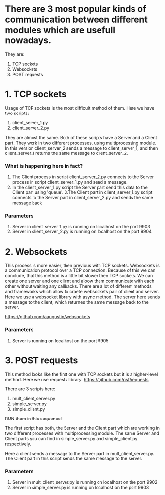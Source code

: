 # There are 3 most popular kinds of communication between different modules which are usefull nowadays. 
They are:
1. TCP sockets
2. Websockets
3. POST requests

# 1. TСP sockets
Usage of TCP sockets is the most difficult method of them. Here we have two scripts:
1. client_server_1.py
2. client_server_2.py

They are almost the same. Both of these scripts have a Server and a Client part. They work in two different processes, using multiprocessing module. In this version client_server_2 sends a message to client_server_1, and then client_server_1 returns the same message to client_server_2.

### What is happening here in fact?
1. The Client process in script client_server_2.py connects to the Server process in script client_server_1.py and send a message.
2. In the client_server_1.py script the Server part send this data to the Client part using 'queue'. 
3.The Client part in client_server_1.py script connects to the Server part in client_server_2.py and sends the same message back

### Parameters
1. Server in client_server_1.py is running on localhost on the port 9903
2. Server in client_server_2.py is running on localhost on the port 9904

# 2. Websockets
This process is more easier, then previous with TCP sockets. Websockets is a communication protocol over a TCP connection. Because of this we can conclude, that this method is a little bit slower then TCP sockets.
We can create one server and one client and aloow them communicate with each other without waiting any callbacks.
There are a lot of different methods and frameworks which allow to craete websockets pair of client and server. Here we use a websocket library with async method. The server here sends a message to the client, which returnes the same message back to the server.

https://github.com/aaugustin/websockets

### Parameters
1. Server is running on localhost on the port 9905

# 3. POST requests
This method looks like the first one with TCP sockets but it is a higher-level method. Here we use requests library.
https://github.com/psf/requests

There are 3 scripts here:
1. mult_client_server.py
2. simple_server.py
3. simple_client.py

RUN them in this sequence!

The first script has both, the Server and the Client part which are working in two different processes with multiprocessing module. The same Server and Client parts you can find in simple_server.py and simple_client.py respectively. 

Here a client sends a message to the Server part in mult_client_server.py. The Client part in this script sends the same message to the server.

### Parameters
1. Server in mult_client_server.py is running on localhost on the port 9902
2. Server in simple_server.py is running on localhost on the port 9903


